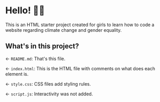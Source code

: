 # Hello! 🌱✨

This is an HTML starter project created for girls to learn how to code a website regarding climate change and gender equality.

## What's in this project?

← `README.md`: That's this file.

← `index.html`: This is the HTML file with comments on what does each element is. 

← `style.css`: CSS files add styling rules.

← `script.js`: Interactivity was not added.
